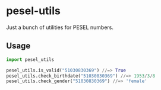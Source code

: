 # pesel-utils
Just a bunch of utilities for PESEL numbers.

## Usage

```python
import pesel_utils

pesel_utils.is_valid("51030830369") //=> True
pesel_utils.check_birthdate("51030830369") //=> 1953/3/8
pesel_utils.check_gender("51030830369") //=> 'female'
```
